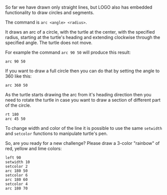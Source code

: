 So far we have drawn only straight lines, but LOGO also has embedded functionality to draw circles and segments.

The command is `arc <angle> <radius>`.

It draws an arc of a circle, with the turtle at the center, with the specified radius, starting at the turtle's heading and extending clockwise through the specified angle. The turtle does not move.

For example the command `arc 90 50` will produce this result:

<!--logo {"width":"200px", "height":"150px"}-->

```
arc 90 50
```

If you want to draw a full circle then you can do that by setting the angle to 360 like this:

<!--logo {"width":"200px", "height":"150px", "code":true}-->

```
arc 360 50
```

As the turtle starts drawing the arc from it's heading direction then you need to rotate the turtle in case you want to draw a section of different part of the circle.

<!--logo {"width":"200px", "height":"150px", "code":true}-->

```
rt 180
arc 45 50
```

To change width and color of the line it is possible to use the same `setwidth` and `setcolor` functions to manipulate turtle's pen.

So, are you ready for a new challenge?
Please draw a 3-color "rainbow" of red, yellow and lime colors:

<!--logo {"width":"300px", "height":"200px", "solution":true}-->

```
left 90
setwidth 10
setcolor 2
arc 180 50
setcolor 6
arc 180 60
setcolor 4
arc 180 70
```
